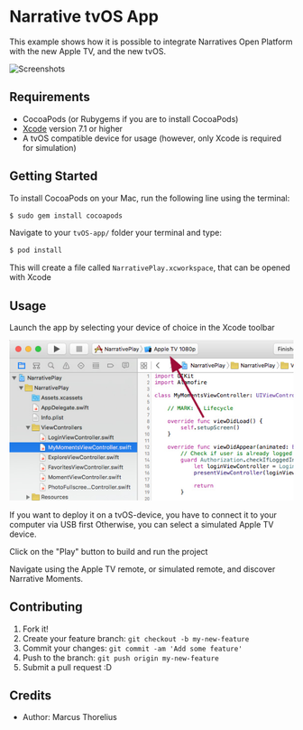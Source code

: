 
Narrative tvOS App
========================================

This example shows how it is possible to integrate Narratives Open Platform with the new Apple TV,
and the new tvOS.

![Screenshots](https://raw.githubusercontent.com/NarrativeOP/tvOS-app/master/images/screenshots.gif)

## Requirements

* CocoaPods (or Rubygems if you are to install CocoaPods)
* [Xcode](https://developer.apple.com/xcode/) version 7.1 or higher
* A tvOS compatible device for usage (however, only Xcode is required for simulation)

## Getting Started

To install CocoaPods on your Mac, run the following line using the terminal:
```sh
$ sudo gem install cocoapods
```

Navigate to your `tvOS-app/` folder your terminal and type:
```sh
$ pod install
```

This will create a file called `NarrativePlay.xcworkspace`, that can be opened with Xcode

## Usage

Launch the app by selecting your device of choice in the Xcode toolbar

![Screenshots](https://raw.githubusercontent.com/NarrativeOP/tvOS-app/master/images/selectDevice.jpg)

If you want to deploy it on a tvOS-device, you have to connect it to your computer via USB first
Otherwise, you can select a simulated Apple TV device.

Click on the "Play" button to build and run the project

Navigate using the Apple TV remote, or simulated remote, and discover Narrative Moments.

## Contributing

1. Fork it!
2. Create your feature branch: `git checkout -b my-new-feature`
3. Commit your changes: `git commit -am 'Add some feature'`
4. Push to the branch: `git push origin my-new-feature`
5. Submit a pull request :D

## Credits

* Author: Marcus Thorelius  
